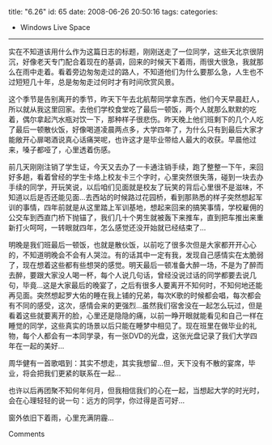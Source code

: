 title: "6.26"
id: 65
date: 2008-06-26 20:50:16
tags: 
categories: 
- Windows Live Space
---


实在不知道该用什么作为这篇日志的标题，刚刚送走了一位同学，这些天北京很阴沉，好像老天专门配合着现在的基调，回来的时候天下着雨，雨很大很急，我就那么在雨中走着。看着旁边匆匆走过的路人，不知道他们为什么要那么急，人生也不过短短几十年，总是匆匆走过何时才有时间欣赏风景。

这个季节是告别离开的季节，昨天下午去北航帮同学拿东西，他们今天早晨赶人，所以就从我这里回家。去他们学校食堂吃了最后一顿饭，两个人就那么默默的吃着，偶尔拿起汽水瓶对饮一下，那种样子很悲伤。昨天晚上他们班剩下的几个人吃了最后一顿散伙饭，好像喝道凌晨两点多，大学四年了，为什么只有到最后大家才能敞开心扉喝酒说真心话痛哭呢，也许这才是毕业带给人最大的收获。早晨他过来，嗓子都哑了，心里透着伤感。

前几天刚刚注销了学生证，今天又去办了一卡通注销手续，跑了整整一下午，来回好多趟，看着曾经的学生卡烙上校友卡三个字时，心里突然很失落，碰到一块去办手续的同学，开玩笑说，以后咱们见面就是校友了玩笑的背后心里很不是滋味，不知道以后是否还能见面...去西站的时候路过花园桥，看到那熟悉的样子突然想起军训的事情，四年前就是从这里踏上军训基地，想起来回来的搞笑事情，学校雇佣的公交车到西直门桥下抛锚了，我们几十个男生就被轰下来推车，直到把车推出来重新打火呵呵，一转眼就四年，怎么感觉还没开始就已经结束了...

明晚是我们班最后一顿饭，也就是散伙饭，以前吃了很多次但是大家都开开心心的，不知道明晚会不会有人哭泣。有的话其中一定有我，发现自己感情实在太脆弱了，现在想着这些都有些想哭的感觉。明天最后一顿准备大醉一场，不是为了醉而去醉，要跟大家没人喝一杯，每个人说几句话，曾经没说过话的同学都要去说几句，毕竟...这是大家最后的晚宴了，之后有很多人要离开不知何时，不知何地还能再见面。突然想起罗大佑的睡在我上铺的兄弟，每次K歌的时候都会唱，每次都会有不同的感受，这次，感情会来的更强烈...虽然我们宿舍没在一起怎么玩过，但是看着这些就要离开的脸，心里还是隐隐的痛，以前一睁开眼就能看见和自己一样在睡觉的同学，这些真实的场景以后只能在睡梦中相见了。现在班里在做毕业的礼物，每个人都会有一本同学录，有一张DVD的光盘，这张光盘记录了我们大学四年在一起的美好...

周华健有一首歌唱到：其实不想走，其实我想留...但，天下没有不散的宴席，毕业，将会把我们更紧的联系在一起...

也许以后再团聚不知何年何月，但我相信我们的心在一起，当想起大学的时光时，会在心理轻轻的说一句：远方的同学，你过得是否可好...

窗外依旧下着雨，心里充满阴霾...

Comments
